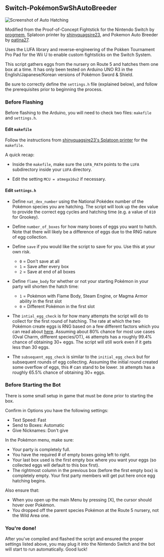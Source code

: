 ## Switch-PokémonSwShAutoBreeder

![Screenshot of Auto Hatching](https://i.imgur.com/aUhhTv3.png)

Modified from the Proof-of-Concept Fightstick for the Nintendo Switch by [progmem](https://github.com/progmem/Switch-Fightstick), Splatoon printer by [shinyquagsire23](https://github.com/shinyquagsire23/Switch-Fightstick), and Pokemon Auto Breeder by [patina27](https://github.com/patina27/Switch-PokemonAutoBreeder).

Uses the LUFA library and reverse-engineering of the Pokken Tournament Pro Pad for the Wii U to enable custom fightsticks on the Switch System.

This script gathers eggs from the nursery on Route 5 and hatches them one box at a time. It has only been tested on Arduino UNO R3 in the English/Japanese/Korean versions of Pokémon Sword & Shield.

Be sure to correctly define the `settings.h` file (explained below), and follow the prerequisites prior to beginning the process.
 
### Before Flashing

Before flashing to the Arduino, you will need to check two files: `makefile` and `settings.h`. 

#### Edit `makefile`
Follow the instructions from [shinyquagsire23's Splatoon printer](https://github.com/shinyquagsire23/Switch-Fightstick) for the `makefile`. 

A quick recap: 

- Inside the `makefile`, make sure the `LUFA_PATH` points to the `LUFA` subdirectory inside your `LUFA` directory. 

- Edit the setting `MCU = atmega16u2` if necessary.

#### Edit `settings.h` 

- Define `nat_dex_number` using the National Pokédex number of the Pokémon species you are hatching. The script will look up the dex value to provide the correct egg cycles and hatching time (e.g. a value of `810` for Grookey).

- Define `number_of_boxes` for how many boxes of eggs you want to hatch. Note that there will likely be a difference of eggs due to the RNG nature of egg collection. 

- Define `save` if you would like the script to save for you. Use this at your own risk.
	- `0` = Don't save at all
	- `1` = Save after every box
	- `2` = Save at end of all boxes

- Define `flame_body` for whether or not your starting Pokémon in your party will shorten the hatch time:
	- `1` = Pokémon with Flame Body, Steam Engine, or Magma Armor ability in the first slot
	- `0` = Different Pokémon in the first slot

- The `intial_egg_check` is for how many attempts the script will do to collect for the first round of hatching. The rate at which the two Pokémon create eggs is RNG based on a few different factors which you can read about [here](https://bulbapedia.bulbagarden.net/wiki/Oval_Charm). Assuming about 80% chance for most use cases (Oval Charm, different species/OT), `46` attempts has a roughly 99.4% chance of obtaining 30+ eggs. The script will still work even if it gets less than 30 eggs.

- The `subsequent_egg_check` is similar to the `initial_egg_check` but for subsequent rounds of egg collecting. Assuming the initial round created some overflow of eggs, this # can stand to be lower. `38` attempts has a roughly 65.5% chance of obtaining 30+ eggs.

### Before Starting the Bot

There is some small setup in game that must be done prior to starting the box.

Confirm in Options you have the following settings:

- Text Speed: Fast
- Send to Boxes: Automatic
- Give Nicknames: Don't give

In the Pokémon menu, make sure:

- Your party is completely full.
- You have the required # of empty boxes going left to right.
- Your last box used is the first empty box where you want your eggs (so collected eggs will default to this box first).
- The rightmost column in the previous box (before the first empty box) is completely empty. Your first party members will get put here once egg hatching begins.

Also ensure that: 

- When you open up the main Menu by pressing [X], the cursor should hover over Pokémon.
- You dropped off the parent species Pokémon at the Route 5 nursery, not the Wild Area one.


### You're done!

After you've compiled and flashed the script and ensured the proper settings listed above, you may plug it into the Nintendo Switch and the bot will start to run automatically. Good luck!